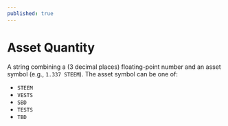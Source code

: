 ```yaml
---
published: true
---
```


# Asset Quantity

A string combining a (3 decimal places) floating-point number and an asset symbol (e.g., `1.337 STEEM`). The asset symbol can be one of:

- `STEEM`
- `VESTS` 
- `SBD`
- `TESTS` 
- `TBD`
